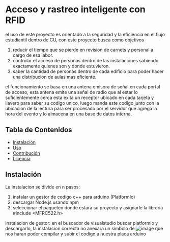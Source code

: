 # Acceso y rastreo inteligente con RFID 

el uso de este proyecto es orientado a la seguridad y la eficiencia en el flujo estudiantil dentro de CU,
con este proyecto busca como objetivos 
  1. reducir el tiempo que se pierde en revision de carnets y personal a cargo de esa labor.
  2. controlar el acceso de personas dentro de las instalaciones sabiendo exactamente quienes son y donde estuvieron.
  3. saber la cantidad de personas dentro de cada edificio para poder hacer una distribucion de aulas mas eficiente.
     
el funcionamiento se basa en una antena emisora de señal en cada portal de acceso, esta antena emite una señal de radio que al estar lo suficientemente cerca esta exita un receptor ubicado en cada tarjeta y llavero para saber su codigo unico, luego manda este codigo junto con la ubicacion de la lectura para ser procesado por el servidor que agrega la hora del evento y lo almacena en una base de datos interna.

## Tabla de Contenidos

- [Instalación](#instalación)
- [Uso](#uso)
- [Contribución](#contribución)
- [Licencia](#licencia)

## Instalación
La instalacion se divide en n pasos:
  1. instalar un gestor de codigo c++ para arduino (PlatformIo)
  2. descargar Node.js usando npm
  3. seleccionar el paqueten donde estara su proyecto y asignarle la libreria #include <MFRC522.h>

instalacion de gestor:
   en el buscador de visualstudio buscar platformio y descargarlo, la instalacion correcta no anexara un simbolo de ![image](https://github.com/CarlosDubonR/proyecto_final/assets/134743314/d09b5521-8553-433a-958d-35601ac8a5ac) que nos haran poder compilar y subir el codigo a nuestra placa arduino

